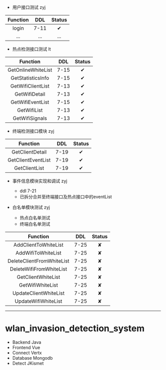 * 用户接口测试 zyj

| Function | DDL | Status |
| :-: | :-: | :-: |
| login | 7-11 | ✔ |
| ... | ... | ... |

* 热点检测接口测试 lt

| Function | DDL | Status |
| :-: | :-: | :-: |
| GetOnlineWhiteList | 7-15 | ✔ |
| GetStatisticsInfo | 7-15 | ✔ |
| GetWifiClientList | 7-13 | ✔ |
| GetWifiDetail | 7-13 | ✔ |
| GetWifiEventList | 7-15 | ✔ |
| GetWifiList | 7-13 | ✔ |
| GetWifiSignals | 7-13 | ✔ |

* 终端检测接口模块 zyj

| Function | DDL | Status |
| :-: | :-: | :-: |
| GetClientDetail | 7-19 | ✔ |
| GetClientEventList | 7-19 | ✔ |
| GetClientList | 7-19 | ✔ |

* 事件信息模块实现和调试 zyj
    * ddl 7-21
    * 已拆分合并至终端接口及热点接口中的eventList

* 白名单模块测试 zyj
    * 热点白名单测试
    * 终端白名单测试
    
| Function | DDL | Status |
| :-: | :-: | :-: |
| AddClientToWhiteList | 7-25 | ✘ |
| AddWifiToWhiteList | 7-25 | ✘ |
| DeleteClientFromWhiteList | 7-25 | ✘ |
| DeleteWifiFromWhiteList | 7-25 | ✘ |
| GetClientWhiteList | 7-25 | ✘ |
| GetWifiWhiteList | 7-25 | ✘ |
| UpdateClientWhiteList | 7-25 | ✘ |
| UpdateWifiWhiteList | 7-25 | ✘ |

***
# wlan_invasion_detection_system
* Backend Java
* Frontend Vue
* Connect Vertx
* Database Mongodb
* Detect JKismet
